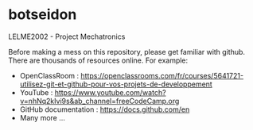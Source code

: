 # botseidon
LELME2002 - Project Mechatronics

Before making a mess on this repository, please get familiar with github. There are thousands of resources online. For example:
* OpenClassRoom : https://openclassrooms.com/fr/courses/5641721-utilisez-git-et-github-pour-vos-projets-de-developpement
* YouTube : https://www.youtube.com/watch?v=nhNq2kIvi9s&ab_channel=freeCodeCamp.org
* GitHub documentation : https://docs.github.com/en
* Many more ...


